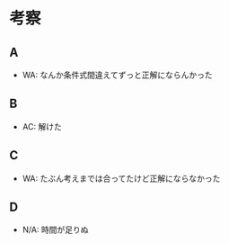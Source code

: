 # 考察

## A

* WA: なんか条件式間違えてずっと正解にならんかった

## B

* AC: 解けた

## C

* WA: たぶん考えまでは合ってたけど正解にならなかった

## D

* N/A: 時間が足りぬ
